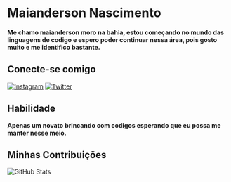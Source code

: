 #  Maianderson Nascimento
**Me chamo maianderson moro na bahia, estou começando no mundo das linguagens de codigo e espero poder continuar nessa área, pois gosto muito e me identifico bastante.**
## Conecte-se comigo
[![Instagram](https://img.shields.io/badge/Instagram-000?style=for-the-badge&logo=instagram)](https://www.instagram.com/mayz.np/)
[![Twitter](https://img.shields.io/badge/Twitter-000?style=for-the-badge&logo=twitter)](https://twitter.com/immayzz)
## Habilidade

**Apenas um novato brincando com codigos esperando que eu possa me manter nesse meio.**

## Minhas Contribuições
![GitHub Stats](https://github-readme-stats.vercel.app/api?username=mayz-np&theme=transparent&bg_color=000&border_color=30A3DC&show_icons=true&icon_color=30A3DC&title_color=E94D5F&text_color=FFF)
